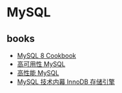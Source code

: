 # MySQL

## books
- [MySQL 8 Cookbook]()
- [高可用性 MySQL]()
- [高性能 MySQL]()
- [MySQL 技术内幕 InnoDB 存储引擎]()